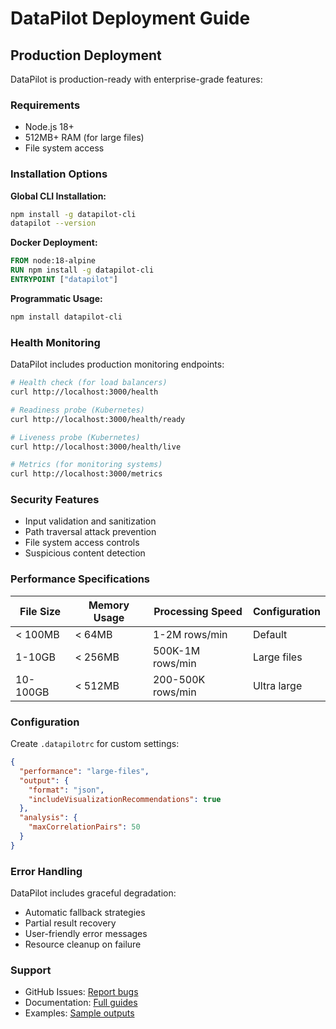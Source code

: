 # DataPilot Deployment Guide

## Production Deployment

DataPilot is production-ready with enterprise-grade features:

### Requirements
- Node.js 18+ 
- 512MB+ RAM (for large files)
- File system access

### Installation Options

**Global CLI Installation:**
```bash
npm install -g datapilot-cli
datapilot --version
```

**Docker Deployment:**
```dockerfile
FROM node:18-alpine
RUN npm install -g datapilot-cli
ENTRYPOINT ["datapilot"]
```

**Programmatic Usage:**
```bash
npm install datapilot-cli
```

### Health Monitoring

DataPilot includes production monitoring endpoints:

```bash
# Health check (for load balancers)
curl http://localhost:3000/health

# Readiness probe (Kubernetes)
curl http://localhost:3000/health/ready

# Liveness probe (Kubernetes)  
curl http://localhost:3000/health/live

# Metrics (for monitoring systems)
curl http://localhost:3000/metrics
```

### Security Features

- Input validation and sanitization
- Path traversal attack prevention
- File system access controls
- Suspicious content detection

### Performance Specifications

| File Size | Memory Usage | Processing Speed | Configuration |
|-----------|--------------|------------------|---------------|
| < 100MB   | < 64MB       | 1-2M rows/min   | Default       |
| 1-10GB    | < 256MB      | 500K-1M rows/min| Large files   |
| 10-100GB  | < 512MB      | 200-500K rows/min| Ultra large  |

### Configuration

Create `.datapilotrc` for custom settings:

```json
{
  "performance": "large-files",
  "output": {
    "format": "json",
    "includeVisualizationRecommendations": true
  },
  "analysis": {
    "maxCorrelationPairs": 50
  }
}
```

### Error Handling

DataPilot includes graceful degradation:
- Automatic fallback strategies
- Partial result recovery
- User-friendly error messages
- Resource cleanup on failure

### Support

- GitHub Issues: [Report bugs](https://github.com/Mrassimo/datapilot/issues)
- Documentation: [Full guides](https://github.com/Mrassimo/datapilot/tree/main/docs)
- Examples: [Sample outputs](https://github.com/Mrassimo/datapilot/tree/main/examples)